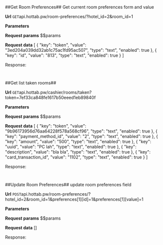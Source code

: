 ##Get Room Preferences##
Get current room preferences form and value

**Url**
<code>GET</code>api.hottab.pw/room-preferences/?hotel_id=2&room_id=1


**Parameters**

**Request params**
$$params

**Request data**
[
    {
        "key": "token",
        "value": "3ed204a039dd32ab1c75ac1fd95ac507",
        "type": "text",
        "enabled": true
    },
    {
        "key": "id",
        "value": "813",
        "type": "text",
        "enabled": true
    }
]


Response:

```


```

##Get list taken rooms##


**Url**
<code>GET</code>api.hottab.pw/cashier/rooms/taken?token=7ef33ca848fe1617b50eeed1eb89840f


**Parameters**

**Request params**
$$params

**Request data**
[
    {
        "key": "token",
        "value": "9b96173956d76aa64228f578a568cf96",
        "type": "text",
        "enabled": true
    },
    {
        "key": "payment_method_id",
        "value": "2",
        "type": "text",
        "enabled": true
    },
    {
        "key": "amount",
        "value": "500",
        "type": "text",
        "enabled": true
    },
    {
        "key": "uuid",
        "value": "PC lah",
        "type": "text",
        "enabled": true
    },
    {
        "key": "description",
        "value": "bla bla",
        "type": "text",
        "enabled": true
    },
    {
        "key": "card_transaction_id",
        "value": "1102",
        "type": "text",
        "enabled": true
    }
]


Response:

```


```

##Update Room Preferences##
update room preferences field

**Url**
<code>POST</code>api.hottab.pw/room-preferences/?hotel_id=2&room_id=1&preferences[1][id]=1&preferences[1][value]=1


**Parameters**

**Request params**
$$params

**Request data**
[]


Response:

```


```

